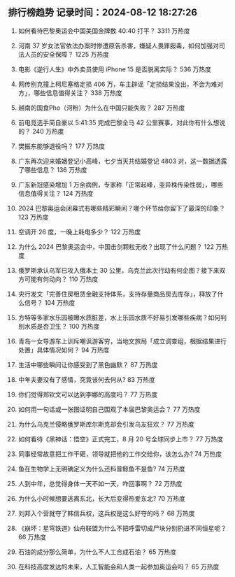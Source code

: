 
## 排行榜趋势 记录时间：2024-08-12 18:27:26
  
  1. 如何看待巴黎奥运会中国美国金牌数 40:40 打平？ 3311 万热度
    
  2. 河南 37 岁女法官依法办案时惨遭原告杀害，嫌疑人畏罪服毒，如何加强对司法人员的安全保障？ 1225 万热度
    
  3. 电影《逆行人生》中外卖员使用 iPhone 15 是否脱离实际？ 536 万热度
    
  4. 网传别克撞上柯尼塞格定损 406 万，车主辟谣「定损结果没出，不会为难对方」，哪些信息值得关注？ 338 万热度
    
  5. 越南的国食Pho（河粉）为什么在中国只能失败？ 287 万热度
    
  6. 前电竞选手简自豪以 5:41:35 完成巴黎全马 42 公里赛事，对此你有什么想说的？ 240 万热度
    
  7. 樊振东能够退役吗？ 177 万热度
    
  8. 广东再次迎来婚姻登记小高峰，七夕当天共结婚登记 4803 对，这一数据透露了哪些信息？ 136 万热度
    
  9. 广东新冠感染增加 1 万余病例，专家称「正常起峰，变异株传染性弱」，哪些信息值得关注？ 124 万热度
    
  10. 2024 巴黎奥运会闭幕式有哪些精彩瞬间？哪个环节给你留下了最深的印象？ 123 万热度
    
  11. 空调开 26 度，一晚上耗电多少？ 122 万热度
    
  12. 为什么 2024 巴黎奥运会中，中国击剑颗粒无收？出现了什么问题？ 122 万热度
    
  13. 俄罗斯承认乌军已攻入俄本土 30 公里，乌克兰此次行动有何企图？接下来双方可能有何动向？ 110 万热度
    
  14. 央行发文「完善住房租赁金融支持体系，支持存量商品房去库存」，释放了什么信号？ 104 万热度
    
  15. 方特等多家水乐园被曝水质脏差，水上乐园水质不好易引发哪些疾病？如何判别水质是否卫生？ 100 万热度
    
  16. 青岛一女导游车上训斥嘲讽游客穷，当地文旅局「成立调查组，根据结果进行处置」具体情况如何？ 94 万热度
    
  17. 生活中哪些瞬间让你感受到了黑色幽默？ 87 万热度
    
  18. 中年夫妻没有了感情，究竟该何去何从? 83 万热度
    
  19. 你们觉得郑钦文可以达到李娜的高度吗？ 77 万热度
    
  20. 如何用一句话或一张图证明自己围观了本届巴黎奥运会？ 77 万热度
    
  21. 为什么乌克兰侵略俄罗斯库尔斯克却会引发乌友狂欢？ 77 万热度
    
  22. 如何看待《黑神话：悟空》正式完工，8 月 20 号全球同步上市？ 77 万热度
    
  23. 同事经常故意把工作干砸，领导就把他的工作交给你，该怎么办? 74 万热度
    
  24. 鱼在生物学上无明确定义为什么还科普鲸鱼不是鱼? 74 万热度
    
  25. 人到中年，总觉得身体一天不如一天，咋回事啊？ 72 万热度
    
  26. 为什么小时候想要逃离东北，长大后变得热爱东北? 70 万热度
    
  27. 刘邦入个营就夺了韩信兵权，这兵权是这么好夺的吗？ 68 万热度
    
  28. 《崩坏：星穹铁道》仙舟联盟为什么不把呼雷切成尸块分别扔进不同恒星呢？ 66 万热度
    
  29. 石油的成分那么简单，为什么不人工合成石油？ 65 万热度
    
  30. 在科技高度发达的未来，人工智能会和人类一起参加奥运会吗？ 65 万热度
    